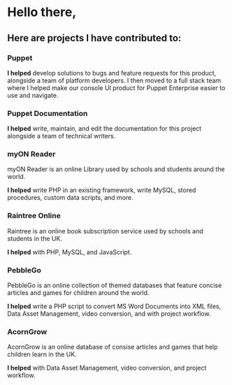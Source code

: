 # Hello there,

## Here are projects I have contributed to:

### Puppet

**I helped** develop solutions to bugs and feature requests for this product, alongside a team of platform developers. I then moved to a full stack team where I helped make our console UI product for Puppet Enterprise easier to use and navigate.

### Puppet Documentation

**I helped** write, maintain, and edit the documentation for this project alongside a team of technical writers.

### myON Reader

myON Reader is an online Library used by schools and students around the world.

**I helped** write PHP in an existing framework, write MySQL, stored procedures, custom data scripts, and more.

### Raintree Online

Raintree is an online book subscription service used by schools and students in the UK.

**I helped** with PHP, MySQL, and JavaScript.

### PebbleGo

PebbleGo is an online collection of themed databases that feature concise articles and games for children around the world.

**I helped** write a PHP script to convert MS Word Documents into XML files, Data Asset Management, video conversion, and with project workflow.

### AcornGrow

AcornGrow is an online database of consise articles and games that help children learn in the UK.

**I helped** with Data Asset Management, video conversion, and project workflow.